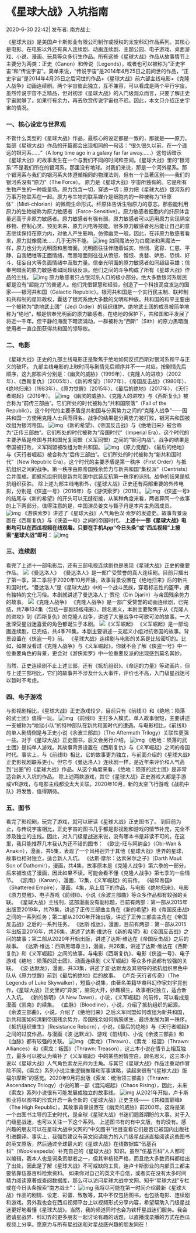 # 《星球大战》入坑指南 

2020-6-30 22:42| 发布者: 南方战士

《星球大战》是美国卢卡斯影业有限公司制作或授权的太空科幻作品系列。其核心是电影。在电影以外还有真人连续剧、动画连续剧、主题公园、电子游戏、桌面游戏、小说、漫画、玩具等众多衍生作品。所有这些《星球大战》作品从故事情节上主要分为两类：正史（Canon）和传说（Legends），或者也可以被称为“正史宇宙”和“传说宇宙”。简单来说，“传说宇宙”是2014年4月25日之前问世的作品，“正史宇宙”是2014年4月25日之后问世的作品+《星球大战》前六部主线电影+《克隆人战争》动画连续剧。两个宇宙彼此独立，互不兼容，可以看成是两个平行宇宙。虽然传说宇宙不乏精品，但对初涉《星球大战》的入门级观众而言，只要了解正史宇宙就够了。如果行有余力，再去欣赏传说宇宙也不迟。因此，本文只介绍正史宇宙的情况。 
### 一、核心设定与世界观 
不管什么类型的《星球大战》作品，最核心的设定都是一致的，那就是——原力。    每部《星球大战》作品的开篇都会出现相同的一句话：“很久很久以前，在一个遥远的银河系……”（A long time ago in a galaxy far far  away……）这句话暗示《星球大战》的故事发生在一个与我们不同的时间和空间。《星球大战》里的“银河系”不是我们所在的银河系，那里没有地球。对我们来说，那是一个河外星系。那个银河系与我们的银河系大体遵循相同的物理法则，但有一个显著区别——我们的银河系没有“原力”（The Force）。    原力是《星球大战》宇宙所独有的。它是所有生物产生的一种能量场。原力包含一切，穿透一切；原力把《星球大战》银河系的万事万物联系在一起。原力与生物的联系媒介是细胞内的一种被称为“纤原体”（Midi-chlorian）的微观生命形式。纤原体告诉生物原力的意志。那些能利用原力的生物被称为原力敏感者（Force-Sensitive）。原力敏感者细胞内的纤原体含量远高于非原力敏感者。原力敏感者有强有弱。原力敏感者可以运用原力实现隔空移物、控制心灵、预见未来、原力闪电等技能。很多原力敏感者死后能让自己的意志继续保持在原力内，对他人产生影响，仿佛幽灵一般。因此，在非原力敏感者看来，原力就像魔法……几乎无所不能。 
![img](https://wx3.sinaimg.cn/large/842eaf60gy1gganxoxu6sj20go0b7thp.jpg)
如同魔法分为白魔法和黑魔法一样，原力也分为光明面和黑暗面。光明面往往伴随着诚实、怜悯、宽容、仁慈、平静、自我牺牲等正面情绪，而黑暗面则往往从愤怒、憎恨、贪婪、妒忌、恐惧、好斗、狂妄自大等负面情绪中汲取力量。信奉光明面的原力敏感者如同超级英雄；信奉黑暗面的原力敏感者如同超级反派。他们之间的斗争构成了所有《星球大战》作品的主线。
![img](https://wx1.sinaimg.cn/large/842eaf60gy1ggany4li9tj20ku0rsb29.jpg) 
原力敏感者只占银河系人口的极小部分。绝大多数银河系居民都是没有“超能力”的普通人。他们凭借智慧和经验，创造了一个科技高度发达的国家——银河共和国（Galactic  Republic）。银河共和国是一个实行民主制、联邦制和共和制的星际政权，囊括了银河系绝大多数的文明和种族。共和国的和平主要由一个被称为“绝地武士团”（Jedi  Order）的组织维护。绝地武士团的成员被简单地称为“绝地”，都是信奉光明面的原力敏感者。在绝地的保护下，共和国和平发展了将近一千年。但平静的海面下暗流涌动，一群被称为“西斯”（Sith）的原力黑暗面使用者一直企图获得共和国的领导权。 
### 二、电影
《星球大战》正史的九部主线电影正是聚焦于绝地如何反抗西斯对银河系和平与正义的破坏。    九部主线电影的上映时间与剧情先后顺序并不一一对应。按剧情先后顺序，这九部影片分别是：《幽灵的威胁》（1999年）、《克隆人的进攻》（2002年）、《西斯复仇》（2005年）、《新的希望》（1977年）、《帝国反击战》（1980年）、《绝地归来》（1983年）、《原力觉醒》（2015年）、《最后的绝地》（2017年）、《天行者崛起》（2019年）。 
![img](https://wx3.sinaimg.cn/large/842eaf60gy1gganyqa53fj20rs0kdkjl.jpg) 
《幽灵的威胁》、《克隆人的进攻》与《西斯复仇》被合称为“前传三部曲”。它们所处的时代被称为“共和国陨落”（Fall of the  Republic）。这个时代的主要矛盾是共和国与分离势力之间的“克隆人战争”——因共和国一方使用克隆人士兵而得名。战争的结果是分离势力被打败，银河共和国被改组为银河帝国。
![img](https://wx4.sinaimg.cn/large/842eaf60gy1gganywvgdwj20rs0kjhdt.jpg) 
《新的希望》、《帝国反击战》与《绝地归来》被合称为“正传三部曲”。它们所处的时代被称为“帝国时代”（Imperial Era）。这个时代的主要矛盾是帝国与共和国光复同盟（义军同盟）之间的“银河内战”。战争的结果是帝国被打败，义军同盟被改组为新共和国。
![img](https://wx1.sinaimg.cn/large/842eaf60gy1gganz3oi68j20rs0kjkjl.jpg) 
《原力觉醒》、《最后的绝地》与《天行者崛起》被合称为“后传三部曲”。它们所处的时代被称为“新共和国时代”（New Republic  Era）。这个时代的主要矛盾是第一秩序（First  Order）与抵抗组织之间的战争。第一秩序由原帝国残余势力与新共和国“集权派”（Centrists）合并而成，而抵抗组织则是新共和国中武装反抗第一秩序的派别。战争的结果是抵抗组织获胜。    除上述九部主线电影外，《星球大战》正史还有两部重要的外传电影，分别是《侠盗一号》（2016年）与《游侠索罗》（2018）。 
![img](https://wx3.sinaimg.cn/large/842eaf60gy1gganzeqgeuj20rs0hd1kx.jpg) 
《侠盗一号》的结尾与《新的希望》的开头可以无缝衔接，从某种角度来看，两者算同一个故事的上下两部分。值得注意的是，中国演员姜文与甄子丹是本片主角团成员。
![img](https://wx4.sinaimg.cn/large/842eaf60gy1gganzl7helj20o00dinlo.jpg) 
《游侠索罗》讲述了《星球大战》人气角色汉·索罗的发迹史。故事背景设置在《西斯复仇》与《侠盗一号》之间的帝国时代。 
**上述十一部《星球大战》电影均可以在西瓜视频在线观看。只要在手机App“今日头条”或“西瓜视频”上搜索“星球大战”即可：** 
![img](https://wx4.sinaimg.cn/large/842eaf60gy1gganzvdgyzj20jg0rsqn2.jpg) 
### 三、连续剧
看完了上述十一部电影后，还有三部电视连续剧也是表现《星球大战》正史的重要作品。 
![《曼达洛人》](https://wx4.sinaimg.cn/large/842eaf60gy1ggao0hdj39j20rs0fmkh1.jpg) 
《曼达洛人》是一部广受赞誉的真人连续剧。目前只播出了第一季，第二季将于2020年10月开播。故事背景设置在《绝地归来》后的新共和国时代。“曼达洛人”是《星球大战》中的一个战斗民族，穿着标志性的盔甲，拥有独特的文化习俗。本剧就讲述了曼达洛人丁·贾伦（Din Djarin）与帝国残余势力的故事。
![《克隆人战争》](https://wx1.sinaimg.cn/large/842eaf60gy1ggao0rocqyj20rs0fm4qp.jpg) 
《克隆人战争》是一部广受赞誉的动画连续剧，已完结，共7季134集（包括一部剧场版电影）。顾名思义，本剧主要聚焦于从《克隆人的进攻》到《西斯复仇》的克隆人战争，讲述了大量战争中可歌可泣的故事。一大批深受星战迷喜爱的角色都诞生于本剧。 
![《义军崛起》](https://wx4.sinaimg.cn/large/842eaf60gy1ggao11ti6tj20u00k0kjl.jpg) 
《义军崛起》是一部动画连续剧，已完结，共4季76集。本剧主要讲述一支起义小组对抗帝国的故事。背景设置在《侠盗一号》前。    《星球大战》连续剧与电影的关系是比较密切的。比如，如果没看过《克隆人战争》与《义军崛起》，你就不会了解《侠盗一号》中一位重要角色的背景，更会对《游侠索罗》中一位重要反派的出现感到莫名其妙。

当然，正史连续剧不止上述三部，还有《抵抗组织》、《命运的力量》等动画片。但与上述三部相比，它们的故事并不涉及什么大事件，评价也不高，入门级星战迷可以暂时不考虑。 

### 四、电子游戏
与影视剧相比，《星球大战》正史游戏较少，目前只有《前线Ⅱ》和《绝地：陨落的武士团》值得一玩。
![img](https://wx4.sinaimg.cn/large/842eaf60gy1ggao1i0h86j20rs0elatr.jpg) 
《前线Ⅱ》主打多人模式，单人故事很短，主要讲述一支被称为“地狱小队”的特种部队在新共和国时代的遭遇。与电影相比，《前线Ⅱ》的单人剧情倒是与正史小说《余波三部曲》（The Aftermath Trilogy）关联性更强一些。对于《星球大战》正史图书，后文会另行介绍。
![img](https://wx2.sinaimg.cn/large/842eaf60gy1ggao1o8w9zj20rs0fm1g2.jpg) 
《绝地：陨落的武士团》是纯单人游戏。其故事背景设置在《西斯复仇》与《义军崛起》之间的帝国时代。事实上，与《前线Ⅱ》相比，它的故事更为独立，与前面介绍的《星球大战》正史影视剧联系更小。但它与《曼达洛人》连续剧一样，是近年来评价和人气高到“出圈”的《星球大战》作品。从这个角度来看，《绝地：陨落的武士团》是非常适合新人入坑的作品。    除上述两款游戏，其它《星球大战》正史游戏大都是手游或VR游戏，与电影主线都没太大关联。2020年10月，新的太空飞行游戏《战机中队》将发售，值得期待。 

### 五、图书
看完了影视剧，玩完了游戏，就可以研读《星球大战》正史图书了。    到目前为止，与传说宇宙相比，正史宇宙的图书几乎都是影视剧和游戏的情节补充，完全不涉及独立的主线。因此，对入门级星战迷来说，没有哪本书是非读不可的。在这里，我只能推荐几本我认为还不错的图书：
《欧比-旺与阿纳金》（Obi-Wan & Anakin），漫画，共5集，表现了一个风格迥异于其他《星球大战》世界的星球，故事也相对独立，适合新人入坑。 
《达斯·摩尔：达索米尔之子》（Darth Maul: Son of Dathomir），漫画，共4集，故事原本是《克隆人战争》第六季的一部分，后来被改成了漫画，因此如果不读，可能会看不懂《克隆人战争》第七季的一些情节。 
《凯南》（Kanan），漫画，12集，《义军崛起》的前传。 
《破碎帝国》（Shattered Empire），漫画，4集，承上启下的作品，与电影《绝地归来》、电影《原力觉醒》、电子游戏《前线Ⅱ》、小说《余波三部曲》等众多作品都有较强的关联。 
《星球大战》主线刊，这部漫画没有副标题，目前有两部：第一部从2015年出版至2019年，共79集，讲述了正传三部曲主角在《新的希望》和《帝国反击战》之间的一系列任务；第二部从2020年开始出版，讲述了正传三部曲主角在《帝国反击战》之后的一系列任务。 
《达斯·维达》，漫画，目前有两部：第一部从2015年出版至2016年，共26集，讲述了达斯·维达在《新的希望》和《帝国反击战》之间的故事；第二部从2020年开始出版，讲述了达斯·维达在《帝国反击战》之后的故事。
《达斯·维达：西斯黑暗尊主》，漫画，共26集，讲述了达斯·维达在《西斯复仇》和《义军崛起》之间的故事，与电影《西斯复仇》、电影《侠盗一号》、电子游戏《绝地：陨落的武士团》、动画连续剧《义军崛起》等众多作品都有较强的关联。
《波·达默龙》，漫画，共33集，讲述了波·达默龙及其领导的抵抗组织黑色中队从《原力觉醒》前到《最后的绝地》后的故事。
《卢克·天行者传奇》（The Legends of Luke Skywalker），短篇小说集，由著名美籍华裔科幻作家刘宇昆创作，《星球大战》正史里的“异类”，脑洞大开，妙趣横生，故事相对独立，适合新人入坑。
《新的黎明》（A New Dawn），小说，《义军崛起》的前传，可以看成是漫画《凯南》的续集。 
《血脉》（Bloodline），小说，介绍了抵抗组织的起源。
《余波三部曲》，小说，介绍了《绝地归来》之后义军同盟如何改组为新共和国，新共和国如何清剿帝国残余势力，帝国残余如何断腕求生，最终发展为第一秩序。
《抵抗组织重生》（Resistance Reborn），小说，《最后的绝地》与《天行者崛起》之间的过度作品，与漫画《波·达默龙》、游戏《前线Ⅱ》、小说《余波三部曲》和《血脉》都有较强的关联。
![img](https://wx3.sinaimg.cn/large/842eaf60gy1ggao24rghij20rs0jo1d2.jpg)
《索龙》（Thrawn）、《索龙：结盟》（Thrawn: Alliances）和《索龙：叛国》（Thrawn:  Treason），这三本小说在情节上相互独立，最多可以被认为填补了《义军崛起》中的某些剧情空白。顾名思义，这三本小说以《星球大战》人气角色索龙元帅为主角。与其它《星球大战》作品注重动作冒险不同，《索龙》系列小说注重逻辑推理和军事谋略，读起来很有“《星球大战》版福尔摩斯”的感觉。2020年9月将出版《索龙：统治领三部曲》（Thrawn: Ascendancy Trilogy）小说的第一部《混沌崛起》（Chaos  Rising），因此，未来《索龙》系列小说很有可能发展成独立的故事线。
![img](https://wx2.sinaimg.cn/large/842eaf60gy1ggao2c3omej20zk0nhe81.jpg) 
从2021年开始，卢卡斯影业将以图书的形式开启一条全新的《星球大战》正史主线——《共和国巅峰》（The High  Republic）。其故事背景设置在《幽灵的威胁》前200年。这将是第一个由图书主导的正史时代，是全球《星球大战》书迷们翘首期盼的大事。对于入门级星战迷，也可以关注一下这个系列。    上述图书有的有中文版，有的没有。感兴趣的朋友可以在星球大战中文网的“中文图书”栏目查看它们是否已被国内出版社引进翻译。事实上，我强烈建议有英文阅读能力的入门级星战迷直接阅读这些图书的英文原版，然后通过全球最大的《星球大战》在线数据库“伍基百科”（Wookieepedia）补充自己的《星球大战》知识。虽然“伍基百科”人人都可以编辑，我本人也是词条贡献者之一，但其审核较严格，而且绝大多数资料都给出了出处，因此是了解《星球大战》不可或缺的工具，连卢卡斯影业的内部员工都主要依靠伍基百科检索资料。    如果你对自己的英文不自信，或者实在没有太多时间精力阅读原著或查阅数据库，那么可以访问星球大战中文网、知乎“星球大战”专栏或在今日头条搜索“南方战士”：
![img](https://wx2.sinaimg.cn/large/842eaf60gy1ggao2tqwjmj20u01axwzs.jpg) 
我将尽可能在第一时间介绍最新《星球大战》作品的剧情、设定、彩蛋、致敬等，其中不仅包括图书，也包括电影、连续剧和游戏。另外我也会在西瓜视频平台上以视频形式分享内容，希望帮助入门级星战迷更好地看懂《星球大战》。当然，我的频道同时也会为铁杆星战迷们服务。我会邀请星战界、科幻界的更多朋友一起讨论有趣的话题，以直播或录播的方式在西瓜视频上分享。愿原力与所有星战迷和对星战感兴趣的朋友同在！